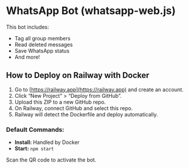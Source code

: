 
# WhatsApp Bot (whatsapp-web.js)

This bot includes:
- Tag all group members
- Read deleted messages
- Save WhatsApp status
- And more!

## How to Deploy on Railway with Docker

1. Go to [https://railway.app](https://railway.app) and create an account.
2. Click “New Project” > “Deploy from GitHub”.
3. Upload this ZIP to a new GitHub repo.
4. On Railway, connect GitHub and select this repo.
5. Railway will detect the Dockerfile and deploy automatically.

### Default Commands:
- **Install:** Handled by Docker
- **Start:** `npm start`

Scan the QR code to activate the bot.
